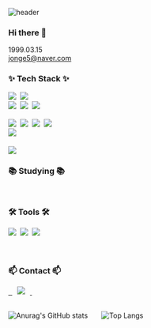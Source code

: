 ![header](https://capsule-render.vercel.app/api?type=venom&color=auto&height=300&section=header&text=I%20am%20EunJong&fontSize=90)
### Hi there 👋
1999.03.15<br>
jonge5@naver.com
<!--
**jonge5/jonge5** is a ✨ _special_ ✨ repository because its `README.md` (this file) appears on your GitHub profile.

Here are some ideas to get you started:

- 🔭 I’m currently working on ...
- 🌱 I’m currently learning ...
- 👯 I’m looking to collaborate on ...
- 🤔 I’m looking for help with ...
- 💬 Ask me about ...
- 📫 How to reach me: ...
- 😄 Pronouns: ...
- ⚡ Fun fact: ...
-->
<!--내용 부분-->
<h3 align="">✨ Tech Stack ✨</h3>
<div align="">
<!--   <img src="https://img.shields.io/badge/react-20232a.svg?style=for-the-badge&logo=react&logoColor=61DAFB" />&nbsp -->
  <img src="https://img.shields.io/badge/VSCode-2C2C32.svg?style=for-the-badge&logo=visual-studio-code&logoColor=22ABF3" />&nbsp
  <img src="https://img.shields.io/badge/javascript-F7DF1E.svg?style=for-the-badge&logo=javascript&logoColor=20232a" />&nbsp
<!--   <img src="https://img.shields.io/badge/html5-E34F26.svg?style=for-the-badge&logo=html5&logoColor=white" />&nbsp -->
</div>

<div align="">
  <img src="https://img.shields.io/badge/html5-E34F26.svg?style=for-the-badge&logo=html5&logoColor=white" />&nbsp
  <img src="https://img.shields.io/badge/css3-1572B6.svg?style=for-the-badge&logo=css3&logoColor=white" />&nbsp
  <img src="https://img.shields.io/badge/Django-092E20.svg?style=for-the-badge&logo=Django&logoColor=white"/>&nbsp
</div>

<br>

<div align="">
  <img src="https://img.shields.io/badge/python-3670A0?style=for-the-badge&logo=python&logoColor=ffdd54" />&nbsp
  <img src="https://img.shields.io/badge/pandas-150458.svg?style=for-the-badge&logo=pandas&logoColor=white" />&nbsp
  <img src="https://img.shields.io/badge/numpy-4d77cf.svg?style=for-the-badge&logo=numpy&logoColor=white" />&nbsp
  <img src="https://img.shields.io/badge/Matplotlib-11557c.svg?style=for-the-badge&logo=Matplotlib&logoColor=white" />&nbsp
</div>

<div align="">
  <img src="https://img.shields.io/badge/jupyter-2C2C32.svg?style=for-the-badge&logo=jupyter&logoColor=F37726" />&nbsp
</div>

<br>

<div>
  
  <img src="https://img.shields.io/badge/MySQL-4479A1?style=for-the-badge&logo=MySQL&logoColor=white"/>
</div>

<h3 align="">📚 Studying 📚</h3>
<!-- <div align="center"> -->
<!-- </div> -->

<br>

<h3 align="">🛠 Tools 🛠</h3>
<div align="">
  <img src="https://img.shields.io/badge/git-F05033.svg?style=for-the-badge&logo=git&logoColor=white" />&nbsp
  <img src="https://img.shields.io/badge/github-181717.svg?style=for-the-badge&logo=github&logoColor=white" />&nbsp
  <img src="https://img.shields.io/badge/Notion-F3F3F3.svg?style=for-the-badge&logo=notion&logoColor=black" />&nbsp
</div>

<br>

<br>

<h3 align="">📫 Contact 📫</h3>
<div align="">
  <a href="https://www.instagram.com/1999.o3.15/">&nbsp
    <img src="http://img.shields.io/badge/-Instagram-black?style=flat&logo=Instagram"style="height : auto; margin-left : 10px; margin-right : 10px;"/>
  </a>&nbsp;&nbsp;
  
<!--   <a href="mailto:jonge5@naver.com"> -->
<!--     <img -->
<!--       src="https://img.shields.io/badge/jonge5@naver.com-D14836?style=for-the-badge&logo=gmail&logoColor=white"/>&nbsp -->
<!--   </a> -->
</div>

<br>

![Anurag's GitHub stats](https://github-readme-stats.vercel.app/api?username=jonge5&show_icons=true&theme=radical)&nbsp;&nbsp;&nbsp;&nbsp;&nbsp;&nbsp;
![Top Langs](https://github-readme-stats.vercel.app/api/top-langs/?username=jonge5&layout=compact)

